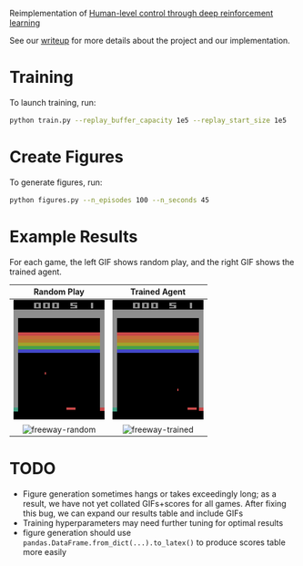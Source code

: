 Reimplementation of [Human-level control through deep reinforcement learning](https://www.nature.com/articles/nature14236.pdf)

See our [writeup](writeup.pdf) for more details about the project and our implementation.

# Training
To launch training, run:
```bash
python train.py --replay_buffer_capacity 1e5 --replay_start_size 1e5
```

# Create Figures
To generate figures, run:
```bash
python figures.py --n_episodes 100 --n_seconds 45
```

# Example Results
For each game, the left GIF shows random play, and the right GIF shows the trained agent.

Random Play | Trained Agent
:---:|:---:
![breakout-random](gifs/BreakoutNoFrameskip-v0.random.gif) | ![breakout-trained](gifs/BreakoutNoFrameskip-v0.trained.gif)
![freeway-random](gifs/FreewayNoFrameskip-v0.random.gif) | ![freeway-trained](gifs/FreewayNoFrameskip-v0.trained.gif)

# TODO
- Figure generation sometimes hangs or takes exceedingly long; as a result, we have not yet collated GIFs+scores for all games. After fixing this bug, we can expand our results table and include GIFs
- Training hyperparameters may need further tuning for optimal results
- figure generation should use `pandas.DataFrame.from_dict(...).to_latex()` to produce scores table more easily
